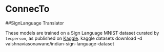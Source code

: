 # ConnecTo
##SignLanguage Translator

These models are trained on a Sign Language MNIST dataset curated by `tecperson`, as published on [Kaggle](https://www.kaggle.com/datasets/vaishnaviasonawane/indian-sign-language-dataset).
kaggle datasets download -d vaishnaviasonawane/indian-sign-language-dataset
